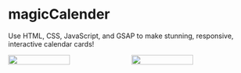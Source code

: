 # magicCalender

Use HTML, CSS, JavaScript, and GSAP to make stunning, responsive, interactive calendar cards!

<box style='display:flex;justify-content:center;align-items:center'>
  <img src = 'https://github.com/user-attachments/assets/ad9a210b-c276-441c-8784-953eda3b83b7' style='width:50%'><img/>
  <img src = 'https://github.com/user-attachments/assets/5df886a5-a597-4333-bf8d-489dffdb811a' style='width:50%'><img/>
<box/>

